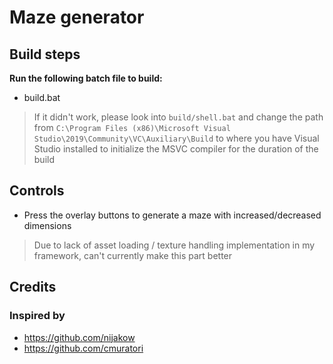 # Maze generator

## Build steps

**Run the following batch file to build:**
- build.bat

> If it didn't work, please look into `build/shell.bat` and change the path from `C:\Program Files (x86)\Microsoft Visual Studio\2019\Community\VC\Auxiliary\Build` to where you have Visual Studio installed to initialize the MSVC compiler for the duration of the build

## Controls
- Press the overlay buttons to generate a maze with increased/decreased dimensions

> Due to lack of asset loading / texture handling implementation in my framework, can't currently make this part better

## Credits
### Inspired by
- https://github.com/nijakow
- https://github.com/cmuratori
 
